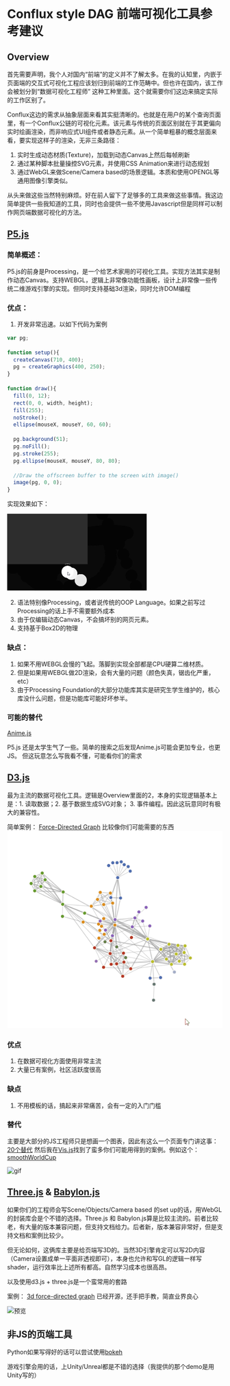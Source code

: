 # Conflux style DAG 前端可视化工具参考建议

## Overview

首先需要声明，我个人对国内“前端”的定义并不了解太多。在我的认知里，内嵌于页面端的交互式可视化工程应该划归到前端的工作范畴中。但也许在国内，该工作会被划分到“数据可视化工程师” 这种工种里面。这个就需要你们这边来搞定实际的工作区别了。

Conflux这边的需求从抽象层面来看其实挺清晰的。也就是在用户的某个查询页面里，有一个Conflux公链的可视化元素。该元素与传统的页面区别就在于其更偏向实时绘画渲染，而非响应式UI组件或者静态元素。从一个简单粗暴的概念层面来看，要实现这样子的渲染，无非三条路径：

1. 实时生成动态材质(Texture)，加载到动态Canvas上然后每帧刷新
2. 通过某种脚本批量操控SVG元素，并使用CSS Animation来进行动态规划
3. 通过WebGL来做Scene/Camera based的场景逻辑。本质和使用OPENGL等通用图像引擎类似。

从头来做这些当然特别麻烦。好在前人留下了足够多的工具来做这些事情。我这边简单提供一些我知道的工具，同时也会提供一些不使用Javascript但是同样可以制作网页端数据可视化的方法。

## [P5.js](https://p5js.org/)

### 简单概述：
P5.js的前身是Processing，是一个给艺术家用的可视化工具。实现方法其实是制作动态Canvas。支持WEBGL，逻辑上非常像功能性画板，设计上非常像一些传统二维游戏引擎的实现。但同时支持基础3d渲染，同时允许DOM编程

### 优点：
1. 开发非常迅速。以如下代码为案例

```javascript
var pg;

function setup(){
  createCanvas(710, 400);
  pg = createGraphics(400, 250);
}

function draw(){
  fill(0, 12);
  rect(0, 0, width, height);
  fill(255);
  noStroke();
  ellipse(mouseX, mouseY, 60, 60);

  pg.background(51);
  pg.noFill();
  pg.stroke(255);
  pg.ellipse(mouseX, mouseY, 80, 80);

  //Draw the offscreen buffer to the screen with image()
  image(pg, 0, 0);
}
```

实现效果如下：

![鼠标响应图像](img/p5.gif)


2. 语法特别像Processing，或者说传统的OOP Language。如果之前写过Processing的话上手不需要额外成本
3. 由于仅编辑动态Canvas，不会搞坏别的网页元素。
4. 支持基于Box2D的物理


### 缺点：
1. 如果不用WEBGL会慢的飞起。落脚到实现全部都是CPU硬算二维材质。
2. 但是如果用WEBGL做2D渲染，会有大量的问题（颜色失真，锯齿化严重，etc）
3. 由于Processing Foundation的大部分功能库其实是研究生学生维护的，核心库没什么问题，但是功能库可能好坏参半。


### 可能的替代
[Anime.js](https://animejs.com/)

P5.js 还是太学生气了一些。简单的搜索之后发现Anime.js可能会更加专业，也更JS。
但这玩意怎么写我看不懂，可能看你们的需求


## [D3.js](https)

最为主流的数据可视化工具。逻辑是Overview里面的2，本身的实现逻辑基本上是：1. 读取数据；2. 基于数据生成SVG对象； 3. 事件编程。因此这玩意同时有极大的兼容性。

简单案例：
[Force-Directed Graph](https://beta.observablehq.com/@mbostock/d3-force-directed-graph)
比较像你们可能需要的东西
![FDG](img/d3js.gif)

### 优点
1. 在数据可视化方面使用非常主流
2. 大量已有案例，社区活跃度很高

### 缺点
1. 不用模板的话，搞起来非常痛苦，会有一定的入门门槛

### 替代
主要是大部分的JS工程师只是想画一个图表，因此有这么一个页面专门讲这事：
[20个替代](https://alternativeto.net/software/d3-js/)
然后我在[Vis.js](http://visjs.org)找到了蛮多你们可能用得到的案例。例如这个：
[smoothWorldCup](http://visjs.org/examples/network/edgeStyles/smoothWorldCup.html)

![gif](img/visjs.gif)

## [Three.js](https://threejs.org/) & [Babylon.js]()

如果你们的工程师会写Scene/Objects/Camera based 的set up的话，用WebGL的封装库会是个不错的选择。Three.js 和 Babylon.js算是比较主流的。前者比较老，有大量的版本兼容问题，但支持文档给力。后者新，版本兼容非常好，但是支持文档和案例比较少。

但无论如何，这俩库主要是给页端写3D的。当然3D引擎肯定可以写2D内容（Camera设置成单一平面非透视即可），本身也允许和写GL的逻辑一样写shader，运行效率比上述所有都高。自然学习成本也很高昂。

以及使用d3.js + three.js是一个蛮常用的套路

案例：
[3d force-directed graph](https://github.com/vasturiano/3d-force-graph)
已经开源，还手把手教，简直业界良心

![预览](/img/threejs.gif)

## 非JS的页端工具

Python如果写得好的话可以尝试使用[bokeh](bokeh.pydata.org)

游戏引擎会用的话，上Unity/Unreal都是不错的选择（我提供的那个demo是用Unity写的）